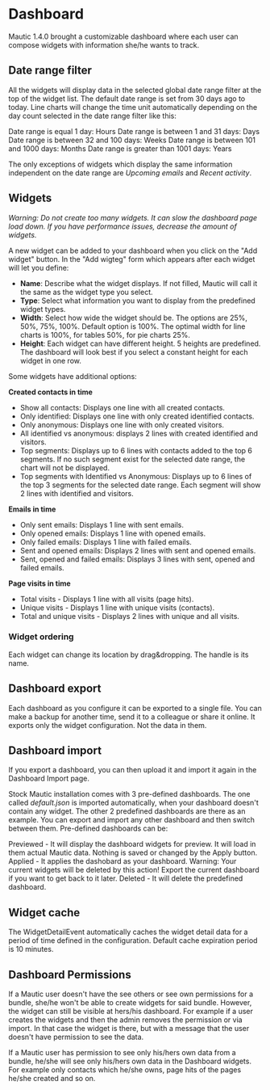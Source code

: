 # Dashboard

Mautic 1.4.0 brought a customizable dashboard where each user can compose widgets with information she/he wants to track.

## Date range filter

All the widgets will display data in the selected global date range filter at the top of the widget list. The default date range is set from 30 days ago to today. Line charts will change the time unit automatically depending on the day count selected in the date range filter like this:

Date range is equal 1 day: Hours
Date range is between 1 and 31 days: Days
Date range is between 32 and 100 days: Weeks
Date range is between 101 and 1000 days: Months
Date range is greater than 1001 days: Years
 
The only exceptions of widgets which display the same information independent on the date range are *Upcoming emails* and *Recent activity*.

## Widgets

*Warning: Do not create too many widgets. It can slow the dashboard page load down. If you have performance issues, decrease the amount of widgets.*

A new widget can be added to your dashboard when you click on the "Add widget" button. In the "Add wigteg" form which appears after each widget will let you define:

- **Name**: Describe what the widget displays. If not filled, Mautic will call it the same as the widget type you select.
- **Type**: Select what information you want to display from the predefined widget types.
- **Width**: Select how wide the widget should be. The options are 25%, 50%, 75%, 100%. Default option is 100%. The optimal width for line charts is 100%, for tables 50%, for pie charts 25%.
- **Height**: Each widget can have different height. 5 heights are predefined. The dashboard will look best if you select a constant height for each widget in one row.

Some widgets have additional options:

**Created contacts in time**
- Show all contacts: Displays one line with all created contacts.
- Only identified: Displays one line with only created identified contacts.
- Only anonymous: Displays one line with only created visitors.
- All identified vs anonymous: displays 2 lines with created identified and visitors.
- Top segments: Displays up to 6 lines with contacts added to the top 6 segments. If no such segment exist for the selected date range, the chart will not be displayed.
- Top segments with Identified vs Anonymous: Displays up to 6 lines of the top 3 segments for the selected date range. Each segment will show 2 lines with identified and visitors.

**Emails in time**
- Only sent emails: Displays 1 line with sent emails.
- Only opened emails: Displays 1 line with opened emails.
- Only failed emails: Displays 1 line with failed emails.
- Sent and opened emails: Displays 2 lines with sent and opened emails.
- Sent, opened and failed emails: Displays 3 lines with sent, opened and failed emails.

**Page visits in time**
- Total visits - Displays 1 line with all visits (page hits).
- Unique visits - Displays 1 line with unique visits (contacts).
- Total and unique visits - Displays 2 lines with unique and all visits.

### Widget ordering

Each widget can change its location by drag&dropping. The handle is its name.

## Dashboard export

Each dashboard as you configure it can be exported to a single file. You can make a backup for another time, send it to a colleague or share it online. It exports only the widget configuration. Not the data in them.

## Dashboard import

If you export a dashboard, you can then upload it and import it again in the Dashboard Import page.

Stock Mautic installation comes with 3 pre-defined dashboards. The one called *default.json* is imported automatically, when your dashboard doesn't contain any widget. The other 2 predefined dashboards are there as an example. You can export and import any other dashboard and then switch between them. Pre-defined dashboards can be:

Previewed - It will display the dashboard widgets for preview. It will load in them actual Mautic data. Nothing is saved or changed by the Apply button.
Applied - It applies the dashobard as your dashboard. Warning: Your current widgets will be deleted by this action! Export the current dashboard if you want to get back to it later.
Deleted - It will delete the predefined dashboard.

## Widget cache

The WidgetDetailEvent automatically caches the widget detail data for a period of time defined in the configuration. Default cache expiration period is 10 minutes.

## Dashboard Permissions

If a Mautic user doesn't have the see others or see own permissions for a bundle, she/he won't be able to create widgets for said bundle. However, the widget can still be visible at hers/his dashboard. For example if a user creates the widgets and then the admin removes the permission or via import. In that case the widget is there, but with a message that the user doesn't have permission to see the data.

If a Mautic user has permission to see only his/hers own data from a bundle, he/she will see only his/hers own data in the Dashboard widgets. For example only contacts which he/she owns, page hits of the pages he/she created and so on.
